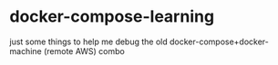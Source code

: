 # docker-compose-learning
just some things to help me debug the old docker-compose+docker-machine (remote AWS) combo
